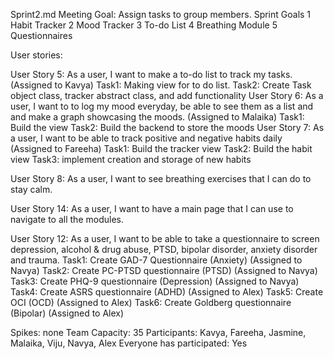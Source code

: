Sprint2.md
Meeting Goal: Assign tasks to group members.
Sprint Goals
	1	Habit Tracker
	2	Mood Tracker
	3	To-do List
	4	Breathing Module
	5	Questionnaires

User stories:

User Story 5: As a user, I want to make a to-do list to track my tasks. (Assigned to Kavya)
	Task1: Making view for to do list. 
	Task2: Create Task object class, tracker abstract class, and add functionality
User Story 6: As a user, I want to to log my mood everyday, be able to see them as a list and and make a graph showcasing the moods. (Assigned to Malaika)
	Task1: Build the view
	Task2: Build the backend to store the moods
User Story 7: As a user, I want to be able to track positive and negative habits daily (Assigned to Fareeha)
	Task1: Build the tracker view
	Task2: Build the habit view
	Task3: implement creation and storage of new habits

User Story 8: As a user, I want to see breathing exercises that I can do to stay calm.

User Story 14: As a user, I want to have a main page that I can use to navigate to all the modules.

User Story 12: As a user, I want to be able to take a questionnaire to screen depression, alcohol & drug abuse, PTSD, bipolar disorder, anxiety disorder and trauma.
	Task1: Create GAD-7 Questionnaire (Anxiety) (Assigned to Navya)
	Task2: Create PC-PTSD questionnaire (PTSD) (Assigned to Navya)
	Task3: Create PHQ-9 questionnaire (Depression) (Assigned to Navya)
	Task4: Create ASRS questionnaire (ADHD) (Assigned to Alex)
	Task5: Create OCI (OCD) (Assigned to Alex) 
	Task6: Create Goldberg questionnaire (Bipolar) (Assigned to Alex)

Spikes: none
Team Capacity: 35
Participants: Kavya, Fareeha, Jasmine, Malaika, Viju, Navya, Alex
 Everyone has participated: Yes

